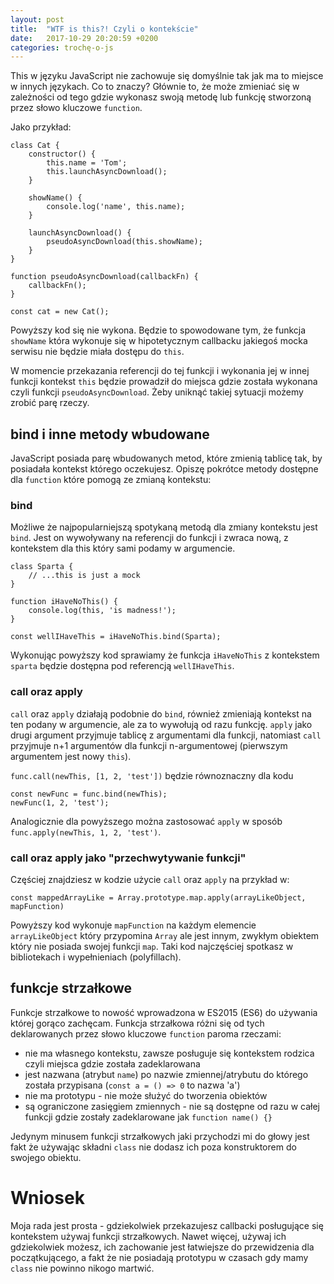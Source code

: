 ```yaml
---
layout: post
title:  "WTF is this?! Czyli o kontekście"
date:   2017-10-29 20:20:59 +0200
categories: trochę-o-js
---
```


This w języku JavaScript nie zachowuje się domyślnie tak jak ma to miejsce w innych językach. Co to znaczy? Głównie to, że może zmieniać się w zależności od tego gdzie wykonasz swoją metodę lub funkcję stworzoną przez słowo kluczowe `function`. 

Jako przykład: 

```
class Cat {
    constructor() {
        this.name = 'Tom';
        this.launchAsyncDownload();
    }

    showName() {
        console.log('name', this.name);
    }

    launchAsyncDownload() {
        pseudoAsyncDownload(this.showName);
    }
}

function pseudoAsyncDownload(callbackFn) {
    callbackFn();
}

const cat = new Cat();
```

Powyższy kod się nie wykona. Będzie to spowodowane tym, że funkcja `showName` która wykonuje się w hipotetycznym callbacku jakiegoś mocka serwisu nie będzie miała dostępu do `this`. 

W momencie przekazania referencji do tej funkcji i wykonania jej w innej funkcji kontekst `this` będzie prowadził do miejsca gdzie została wykonana czyli funkcji `pseudoAsyncDownload`. Żeby uniknąć takiej sytuacji możemy zrobić parę rzeczy. 

## bind i inne metody wbudowane

JavaScript posiada parę wbudowanych metod, które zmienią tablicę tak, by posiadała kontekst którego oczekujesz. Opiszę pokrótce metody dostępne dla `function` które pomogą ze zmianą kontekstu:

### bind

Możliwe że najpopularniejszą spotykaną metodą dla zmiany kontekstu jest `bind`. Jest on wywoływany na referencji do funkcji i zwraca nową, z kontekstem dla this który sami podamy w argumencie.

``` 
class Sparta {
    // ...this is just a mock
}

function iHaveNoThis() {
    console.log(this, 'is madness!');
}

const wellIHaveThis = iHaveNoThis.bind(Sparta);
```

Wykonując powyższy kod sprawiamy że funkcja `iHaveNoThis` z kontekstem `sparta` będzie dostępna pod referencją `wellIHaveThis`. 

### call oraz apply 

`call` oraz `apply` działają podobnie do `bind`, również zmieniają kontekst na ten podany w argumencie, ale za to wywołują od razu funkcję. `apply` jako drugi argument przyjmuje tablicę z argumentami dla funkcji, natomiast `call` przyjmuje n+1 argumentów dla funkcji n-argumentowej (pierwszym argumentem jest nowy `this`).

```func.call(newThis, [1, 2, 'test'])``` 
będzie równoznaczny dla kodu
```
const newFunc = func.bind(newThis);
newFunc(1, 2, 'test');
```

Analogicznie dla powyższego można zastosować `apply` w sposób `func.apply(newThis, 1, 2, 'test')`.

### call oraz apply jako "przechwytywanie funkcji"

Częściej znajdziesz w kodzie użycie `call` oraz `apply` na przykład w:

```
const mappedArrayLike = Array.prototype.map.apply(arrayLikeObject, mapFunction)
```

Powyższy kod wykonuje `mapFunction` na każdym elemencie `arrayLikeObject` który przypomina `Array` ale jest innym, zwykłym obiektem który nie posiada swojej funkcji `map`. Taki kod najczęściej spotkasz w bibliotekach i wypełnieniach (polyfillach).

## funkcje strzałkowe 

Funkcje strzałkowe to nowość wprowadzona w ES2015 (ES6) do używania której gorąco zachęcam. Funkcja strzałkowa różni się od tych deklarowanych przez słowo kluczowe `function` paroma rzeczami: 

* nie ma własnego kontekstu, zawsze posługuje się kontekstem rodzica czyli miejsca gdzie została zadeklarowana
* jest nazwana (atrybut `name`) po nazwie zmiennej/atrybutu do którego została przypisana (`const a = () => 0` to nazwa 'a')
* nie ma prototypu - nie może służyć do tworzenia obiektów 
* są ograniczone zasięgiem zmiennych - nie są dostępne od razu w całej funkcji gdzie zostały zadeklarowane jak `function name() {}`

Jedynym minusem funkcji strzałkowych jaki przychodzi mi do głowy jest fakt że używając składni `class` nie dodasz ich poza konstruktorem do swojego obiektu.

# Wniosek 

Moja rada jest prosta - gdziekolwiek przekazujesz callbacki posługujące się kontekstem używaj funkcji strzałkowych. Nawet więcej, używaj ich gdziekolwiek możesz, ich zachowanie jest łatwiejsze do przewidzenia dla początkującego, a fakt że nie posiadają prototypu w czasach gdy mamy `class` nie powinno nikogo martwić. 
